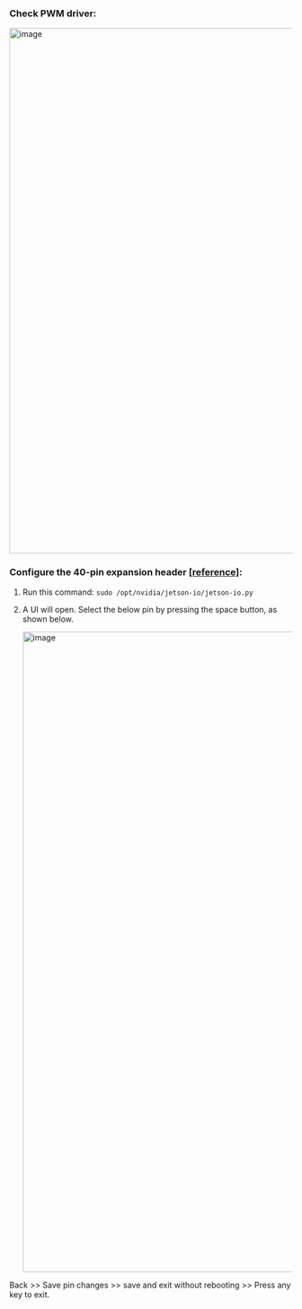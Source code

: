 ### Check PWM driver:

<img width="936" alt="image" src="https://github.com/Ezgii/Jetson-Orin-Nano/assets/4748948/bb4c4c8e-4183-41c9-8a55-ba521d491eb9">

### Configure the 40-pin expansion header [[reference]](https://docs.nvidia.com/jetson/archives/l4t-archived/l4t-3231/index.html#page/Tegra%20Linux%20Driver%20Package%20Development%20Guide/hw_setup_jetson_io.html):

1. Run this command:
`sudo /opt/nvidia/jetson-io/jetson-io.py`

2. A UI will open. Select the below pin by pressing the space button, as shown below.

   <img width="1141" alt="image" src="https://github.com/Ezgii/Jetson-Orin-Nano/assets/4748948/d14095f4-4d00-4d50-9731-6639294ae8af">

Back >> Save pin changes >> save and exit without rebooting >> Press any key to exit.
